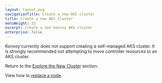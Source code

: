 ```yaml
---
layout: layout.pug
navigationTitle: Create a new AKS cluster 
title: Create a new AKS Cluster
menuWeight: 25
excerpt: Create a new Konvoy AKS cluster
enterprise: false
---
```


Konvoy currently does not support creating a self-managed AKS cluster. It is strongly recommended not attempting to move controller resources to an AKS cluster.

Return to the [Explore the New Cluster][explore-cluster] section.

View how to [replace a node][replace-node].

[explore-cluster]: ../explore/
[replace-node]: ../replace-node/
